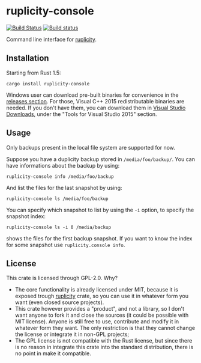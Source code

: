 # ruplicity-console
[![Build Status](https://travis-ci.org/mbrt/ruplicity-console.svg?branch=master)](https://travis-ci.org/mbrt/ruplicity-console)
[![Build status](https://ci.appveyor.com/api/projects/status/nfyy0g8yi782cx52/branch/master?svg=true)](https://ci.appveyor.com/project/mbrt/ruplicity-console/branch/master)

Command line interface for [ruplicity](https://github.com/mbrt/ruplicity).

## Installation

Starting from Rust 1.5:

```
cargo install ruplicity-console
```

Windows user can download pre-built binaries for convenience in the [releases section](https://github.com/mbrt/ruplicity-console/releases). For those, Visual C++ 2015 redistributable binaries are needed. If you don't have them, you can download them in [Visual Studio Downloads](https://www.visualstudio.com/downloads/download-visual-studio-vs), under the "Tools for Visual Studio 2015" section.

## Usage

Only backups present in the local file system are supported for now.

Suppose you have a duplicity backup stored in `/media/foo/backup/`. You can have informations about the backup by using:

```
ruplicity-console info /media/foo/backup
```

And list the files for the last snapshot by using:

```
ruplicity-console ls /media/foo/backup
```

You can specify which snapshot to list by using the `-i` option, to specify the snapshot index:

```
ruplicity-console ls -i 0 /media/backup
```

shows the files for the first backup snapshot. If you want to know the index for some snapshot use `ruplicity.console info`.

## License

This crate is licensed through GPL-2.0. Why?
* The core functionality is already licensed under MIT, because it is exposed trough [ruplicity](https://github.com/mbrt/ruplicity) crate, so you can use it in whatever form you want (even closed source projects).
* This crate however provides a "product", and not a library, so I don't want anyone to fork it and close the sources (it could be possible with MIT license). Anyone is still free to use, contribute and modify it in whatever form they want. The only restriction is that they cannot change the license or integrate it in non-GPL projects;
* The GPL license is not compatible with the Rust license, but since there is no reason in integrate this crate into the standard distribution, there is no point in make it compatible.

